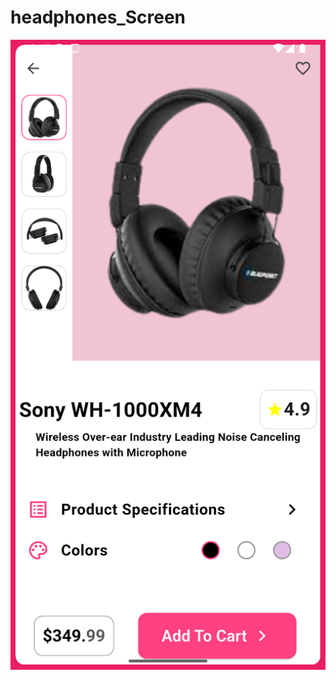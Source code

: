 # headphones_Screen
![image alt](https://github.com/Noran-cloud/headphones_Screen/blob/273d905d54b44d03dad142d21afedc9969d78e6d/Screenshot_1745003862.png)
